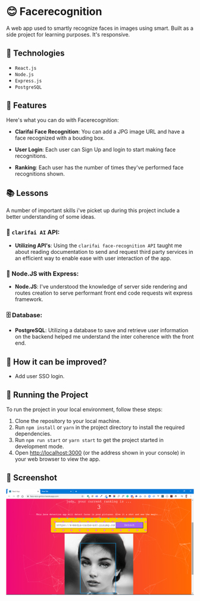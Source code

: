# 😊 Facerecognition

A web app used to smartly recognize faces in images using smart. Built as a side project for learning purposes. It's responsive.

## 🎁 Technologies

- `React.js`
- `Node.js`
- `Express.js`
- `PostgreSQL`

## 📡 Features

Here's what you can do with Facerecognition:

- **Clarifai Face Recognition**: You can add a JPG image URL and have a face recognized with a bouding box.

- **User Login**: Each user can Sign Up and login to start making face recognitions. 

- **Ranking**: Each user has the number of times they've performed face recognitions shown.

## 📚 Lessons

A number of important skills i've picket up during this project include a better understanding of some ideas.

### 🧠 `clarifai AI` API:

- **Utilizing API's**: Using the `clarifai face-recognition API` taught me about reading documentation to send and request third party services in an efficient way to enable ease with user interaction of the app.

### 📏 Node.JS with Express:

- **Node.JS**: I've understood the knowledge of server side rendering and routes creation to serve performant front end code requests wit express framework.

### 🗄️ Database:

- **PostgreSQL**: Utilizing a database to save and retrieve user information on the backend helped me understand the inter coherence with the front end.

## 💭 How it can be improved? 

- Add user SSO login.

## 🚦 Running the Project

To run the project in your local environment, follow these steps:

1. Clone the repository to your local machine.
2. Run `npm install` or `yarn` in the project directory to install the required dependencies.
3. Run `npm run start` or `yarn start` to get the project started in development mode.
4. Open [http://localhost:3000](http://localhost:3000) (or the address shown in your console) in your web browser to view the app.

## 🍿 Screenshot

![Alt text](/public/facerecognition.png)

